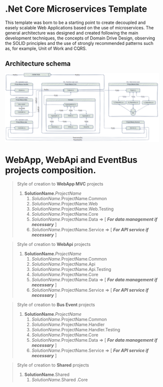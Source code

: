 # .Net Core Microservices Template
This template was born to be a starting point to create decoupled and easely scalable Web Applications based on the use of microservices. The general architecture was designed and created following the main development techniques, the concepts of Domain Drive Design, observing the SOLID principles and the use of strongly recommended patterns such as, for example, Unit of Work and CQRS.

## Architecture schema

![Project_Architecture](/docs/SolutionArchitecture.png "Project_Architecture")

# WebApp, WebApi and EventBus projects composition.

> Style of creation to **WebApp MVC** projects  
> 1. **SolutionName**.*ProjectName*
>       1. *SolutionName*.ProjectName.Common
>       2. *SolutionName*.ProjectName.Web
>       3. *SolutionName*.ProjectName.Web.Testing
>       4. *SolutionName*.ProjectName.Core
>       5. *SolutionName*.ProjectName.Data => [ ***For data management if necessary*** ]
>       6. *SolutionName*.ProjectName.Service => [ ***For API service if necessary*** ]

> Style of creation to **WebApi** projects 
> 1. **SolutionName**.*ProjectName*
>       1. *SolutionName*.ProjectName.Common
>       2. *SolutionName*.ProjectName.Api
>       3. *SolutionName*.ProjectName.Api.Testing
>       6. *SolutionName*.ProjectName.Core
>       7. *SolutionName*.ProjectName.Data => [ ***For data management if necessary*** ]
>       8. *SolutionName*.ProjectName.Service => [ ***For API service if necessary*** ]

> Style of creation to **Bus Event**  projects
> 1. **SolutionName**.*ProjectName*
>       1. *SolutionName*.ProjectName.Common
>       2. *SolutionName*.ProjectName.Handler
>       3. *SolutionName*.ProjectName.Handler.Testing
>       6. *SolutionName*.ProjectName.Core
>       7. *SolutionName*.ProjectName.Data => [ ***For data management if necessary*** ]
>       8. *SolutionName*.ProjectName.Service => [ ***For API service if necessary*** ]

> Style of creation to **Shared**  projects
> 1. **SolutionName**.Shared
>       1. *SolutionName*.Shared .Core
